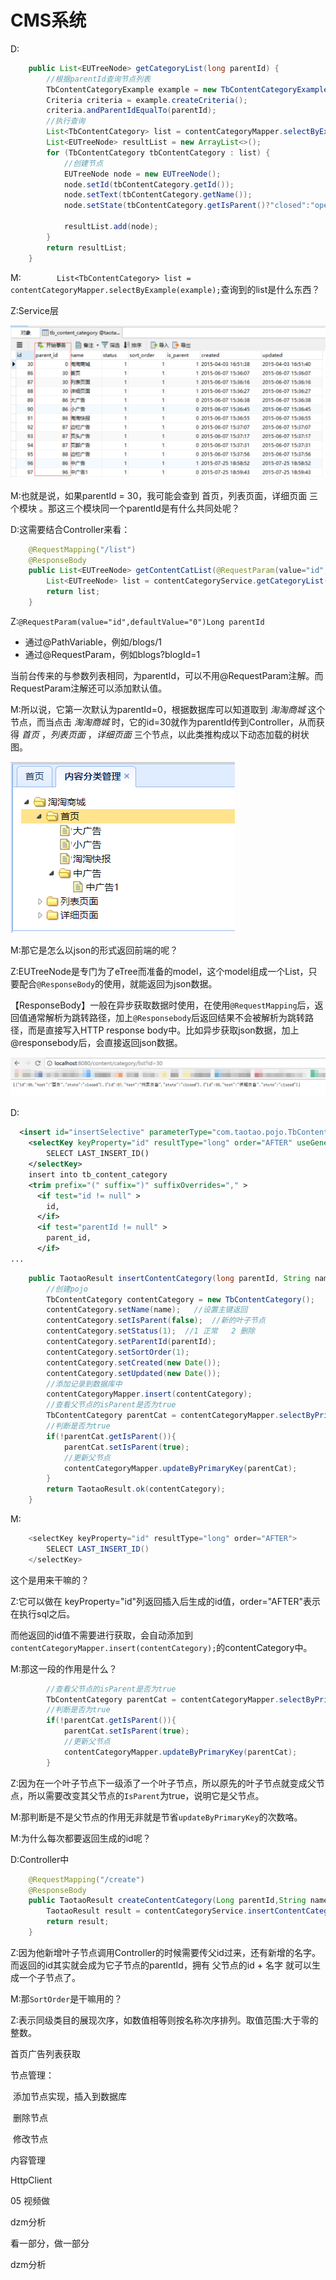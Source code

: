 # CMS系统   

D:

```java
	public List<EUTreeNode> getCategoryList(long parentId) {
		//根据parentId查询节点列表
		TbContentCategoryExample example = new TbContentCategoryExample();
		Criteria criteria = example.createCriteria();
		criteria.andParentIdEqualTo(parentId);
		//执行查询
		List<TbContentCategory> list = contentCategoryMapper.selectByExample(example);
		List<EUTreeNode> resultList = new ArrayList<>();
		for (TbContentCategory tbContentCategory : list) {
			//创建节点
			EUTreeNode node = new EUTreeNode();
			node.setId(tbContentCategory.getId());
			node.setText(tbContentCategory.getName());
			node.setState(tbContentCategory.getIsParent()?"closed":"open");
			
			resultList.add(node);
		}
		return resultList;
	}
```

M:``		List<TbContentCategory> list = contentCategoryMapper.selectByExample(example);``查询到的list是什么东西？

Z:Service层

![](../img/p24.png)

M:也就是说，如果parentId = 30，我可能会查到   首页，列表页面，详细页面   三个模块  。那这三个模块同一个parentId是有什么共同处呢？

D:这需要结合Controller来看：

```java
	@RequestMapping("/list")
	@ResponseBody
	public List<EUTreeNode> getContentCatList(@RequestParam(value="id",defaultValue="0")Long parentId){
		List<EUTreeNode> list = contentCategoryService.getCategoryList(parentId);
		return list;
	}
```

Z:``@RequestParam(value="id",defaultValue="0")Long parentId``  

- 通过@PathVariable，例如/blogs/1
- 通过@RequestParam，例如blogs?blogId=1

当前台传来的与参数列表相同，为parentId，可以不用@RequestParam注解。而RequestParam注解还可以添加默认值。    

M:所以说，它第一次默认为parentId=0，根据数据库可以知道取到 _淘淘商城_ 这个节点，而当点击  _淘淘商城_  时，它的id=30就作为parentId传到Controller，从而获得 _首页_ ，_列表页面_ ，_详细页面_  三个节点，以此类推构成以下动态加载的树状图。

![](../img/p25.png)  

M:那它是怎么以json的形式返回前端的呢？

Z:EUTreeNode是专门为了eTree而准备的model，这个model组成一个List，只要配合``@ResponseBody``的使用，就能返回为json数据。

【ResponseBody】一般在异步获取数据时使用，在使用``@RequestMapping``后，返回值通常解析为跳转路径，加上``@Responsebody``后返回结果不会被解析为跳转路径，而是直接写入HTTP response body中。比如异步获取json数据，加上@responsebody后，会直接返回json数据。  

![](../img/p26.png)  

D:

```xml
  <insert id="insertSelective" parameterType="com.taotao.pojo.TbContentCategory">
    <selectKey keyProperty="id" resultType="long" order="AFTER" useGeneratedKeys="true">
    	SELECT LAST_INSERT_ID()
    </selectKey>
    insert into tb_content_category
    <trim prefix="(" suffix=")" suffixOverrides="," >
      <if test="id != null" >
        id,
      </if>
      <if test="parentId != null" >
        parent_id,
      </if>
...
```

```java
	public TaotaoResult insertContentCategory(long parentId, String name) {	
		//创建pojo
		TbContentCategory contentCategory = new TbContentCategory();
		contentCategory.setName(name);   //设置主键返回
		contentCategory.setIsParent(false);  //新的叶子节点
		contentCategory.setStatus(1);  //1 正常   2 删除
		contentCategory.setParentId(parentId);
		contentCategory.setSortOrder(1);
		contentCategory.setCreated(new Date());
		contentCategory.setUpdated(new Date());
		//添加记录到数据库中
		contentCategoryMapper.insert(contentCategory);
		//查看父节点的isParent是否为true
		TbContentCategory parentCat = contentCategoryMapper.selectByPrimaryKey(parentId);
		//判断是否为true
		if(!parentCat.getIsParent()){
			parentCat.setIsParent(true);
			//更新父节点
			contentCategoryMapper.updateByPrimaryKey(parentCat);
		}
		return TaotaoResult.ok(contentCategory);
	}
```

M:

```java
    <selectKey keyProperty="id" resultType="long" order="AFTER">
    	SELECT LAST_INSERT_ID()
    </selectKey>
```

这个是用来干嘛的？

Z:它可以做在 keyProperty="id"列返回插入后生成的id值，order="AFTER"表示在执行sql之后。

而他返回的id值不需要进行获取，会自动添加到``contentCategoryMapper.insert(contentCategory);``的contentCategory中。

M:那这一段的作用是什么？

```java
		//查看父节点的isParent是否为true
		TbContentCategory parentCat = contentCategoryMapper.selectByPrimaryKey(parentId);
		//判断是否为true
		if(!parentCat.getIsParent()){
			parentCat.setIsParent(true);
			//更新父节点
			contentCategoryMapper.updateByPrimaryKey(parentCat);
		}
```

Z:因为在一个叶子节点下一级添了一个叶子节点，所以原先的叶子节点就变成父节点，所以需要改变其父节点的``IsParent``为true，说明它是父节点。

M:那判断是不是父节点的作用无非就是节省``updateByPrimaryKey``的次数咯。

M:为什么每次都要返回生成的id呢？

D:Controller中

```java
	@RequestMapping("/create")
	@ResponseBody	
	public TaotaoResult createContentCategory(Long parentId,String name){
		TaotaoResult result = contentCategoryService.insertContentCategory(parentId, name);
		return result;
	}
```

Z:因为他新增叶子节点调用Controller的时候需要传父id过来，还有新增的名字。而返回的id其实就会成为它子节点的parentId，拥有  父节点的id + 名字  就可以生成一个子节点了。

M:那``SortOrder``是干嘛用的？

Z:表示同级类目的展现次序，如数值相等则按名称次序排列。取值范围:大于零的整数。























首页广告列表获取

节点管理：

​	添加节点实现，插入到数据库

​	删除节点

​	修改节点

内容管理



HttpClient



05  视频做

dzm分析





看一部分，做一部分



dzm分析